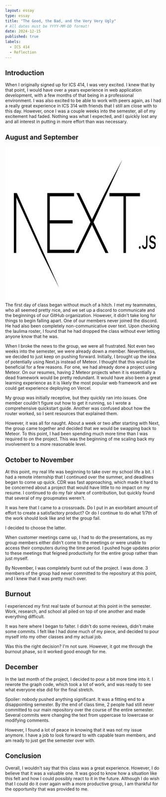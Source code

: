 ```yaml
---
layout: essay
type: essay
title: "The Good, the Bad, and the Very Very Ugly"
# All dates must be YYYY-MM-DD format!
date: 2024-12-15
published: true
labels:
  - ICS 414
  - Reflection
---
```


## Introduction

When I originally signed up for ICS 414, I was very excited. I knew that by that point, I would have over a years experience in web application development, with a few months of that being in a professional environment. I was also excited to be able to work with peers again, as I had a really great experience in ICS 314 with friends that I still am close with to this day. However, once I was a couple weeks into the semester, all of my excitement had faded. Nothing was what I expected, and I quickly lost any and all interest in putting in more effort than was necessary.

## August and September
<img class="img-fluid" src="../img/github.jpg" width="500" height="500">
The first day of class began without much of a hitch. I met my teammates, who all seemed pretty nice, and we set up a discord to communicate and the beginnings of our GitHub organization. However, it didn't take long for things to begin falling apart. One of our members never joined the discord. He had also been completely non-communicative over text. Upon checking the laulima roster, I found that he had dropped the class without ever letting anyone know that he was.

When I broke the news to the group, we were all frustrated. Not even two weeks into the semester, we were already down a member. Nevertheless, we decided to just keep on pushing forward. Initially, I brought up the idea of potentially using Next.js instead of Meteor. I thought that this would be beneficial for a few reasons. For one, we had already done a project using Meteor. On our resumes, having 2 Meteor projects when it is essentially a dead framework would be pretty redundant. It would have also been a great learning experience as it is likely the most popular web framework and we could get experience deploying on Vercel.

My group was initially receptive, but they quickly ran into issues. One member couldn't figure out how to get it running, so I wrote a comprehensive quickstart guide. Another was confused about how the router worked, so I sent resources that explained them.

However, it was all for naught. About a week or two after starting with Next, the group came together and decided that we would be swapping back to Meteor. To this point, I had been spending much more time than I was required to on the project. This was the beginning of me scaling back my involvement to a more reasonable level.

## October to November

At this point, my real life was beginning to take over my school life a bit. I had a remote internship that I continued over the summer, and deadlines began to come up quick. CDR was fast approaching, which made it hard to be concerned about a project that would have little to no impact on my resume. I continued to do my fair share of contribution, but quickly found that several of my groupmates weren't.

It was here that I came to a crossroads. Do I put in an exorbitant amount of effort to create a satisfactory product? Or do I continue to do what 1/7th of the work should look like and let the group fail.

I decided to choose the latter.

When customer meetings came up, I had to do the presentations, as my group members either didn't come to the meetings or were unable to access their computers during the time period. I pushed huge updates prior to these meetings that feigned productivity for the entire group rather than just myself.

By November, I was completely burnt out of the project. I was done. 3 members of the group had never committed to the repository at this point, and I knew that it was pretty much over.

## Burnout

I experienced my first real taste of burnout at this point in the semester. Work, research, and school all piled on top of one another and made everything difficult.

It was here where I began to falter. I didn't do some reviews, didn't make some commits. I felt like I had done much of my piece, and decided to pour myself into my other classes and my actual job.

Was this the right decision? I'm not sure. However, it got me through the burnout phase, so it worked good enough for me.

## December

In the last month of the project, I decided to pour a bit more time into it. I rewrote the graph code, which took a lot of work, and was ready to see what everyone else did for the final stretch.

Spoiler: nobody pushed anything significant. It was a fitting end to a disappointing semester. By the end of class time, 2 people had still never committed to our main repository over the course of the entire semester. Several commits were changing the text from uppercase to lowercase or modifying comments. 

However, I found a lot of peace in knowing that it was not my issue anymore. I have a job to look forward to with capable team members, and am ready to just get the semester over with.

## Conclusion

Overall, I wouldn't say that this class was a great experience. However, I do believe that it was a valuable one. It was good to know how a situation like this felt and how I could possibly react to it in the future. Although I do wish that I could do it over again with a more productive group, I am thankful for the opportunity that was provided to me.